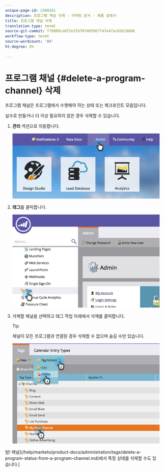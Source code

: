 ```yaml
---
unique-page-id: 2360281
description: 프로그램 채널 삭제 - 마케팅 문서 - 제품 설명서
title: 프로그램 채널 삭제
translation-type: tm+mt
source-git-commit: f79909ce8f2e37bf0748596774fe47ac03618696
workflow-type: tm+mt
source-wordcount: '89'
ht-degree: 0%

---
```



# 프로그램 채널 {#delete-a-program-channel} 삭제

프로그램 채널은 프로그램에서 수행해야 하는 상태 또는 체크포인트 모음입니다.

실수로 만들거나 더 이상 필요하지 않은 경우 삭제할 수 있습니다.

1. **관리** 섹션으로 이동합니다.

   ![](assets/image2014-9-24-16-3a6-3a41.png)

1. **태그**&#x200B;를 클릭합니다.

   ![](assets/image2014-9-24-16-3a7-3a33.png)

1. 삭제할 채널을 선택하고 태그 작업 아래에서 삭제를 클릭합니다.

   >[!TIP]
   >
   >채널이 모든 프로그램과 연결된 경우 삭제할 수 없으며 숨길 수만 있습니다.

   ![](assets/image2014-9-24-16-3a10-3a59.png)

밤! 채널](/help/marketo/product-docs/administration/tags/delete-a-program-status-from-a-program-channel.md)에서 특정 상태를 삭제할 수도 있습니다.[

